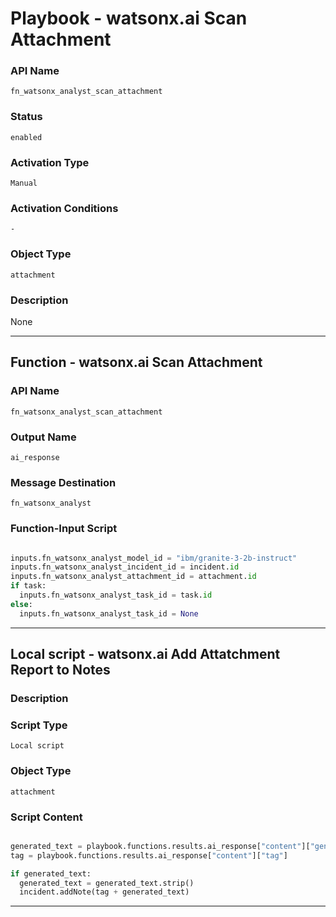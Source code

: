 <!--
    DO NOT MANUALLY EDIT THIS FILE
    THIS FILE IS AUTOMATICALLY GENERATED WITH resilient-sdk codegen
    Generated with resilient-sdk v51.0.4.0.1351
-->

# Playbook - watsonx.ai Scan Attachment

### API Name
`fn_watsonx_analyst_scan_attachment`

### Status
`enabled`

### Activation Type
`Manual`

### Activation Conditions
`-`

### Object Type
`attachment`

### Description
None


---
## Function - watsonx.ai Scan Attachment

### API Name
`fn_watsonx_analyst_scan_attachment`

### Output Name
`ai_response`

### Message Destination
`fn_watsonx_analyst`

### Function-Input Script
```python

inputs.fn_watsonx_analyst_model_id = "ibm/granite-3-2b-instruct"
inputs.fn_watsonx_analyst_incident_id = incident.id
inputs.fn_watsonx_analyst_attachment_id = attachment.id
if task:
  inputs.fn_watsonx_analyst_task_id = task.id
else:
  inputs.fn_watsonx_analyst_task_id = None

```

---

## Local script - watsonx.ai Add Attatchment Report to Notes

### Description


### Script Type
`Local script`

### Object Type
`attachment`

### Script Content
```python

generated_text = playbook.functions.results.ai_response["content"]["generated_text"]
tag = playbook.functions.results.ai_response["content"]["tag"]

if generated_text:
  generated_text = generated_text.strip()
  incident.addNote(tag + generated_text)

```

---

